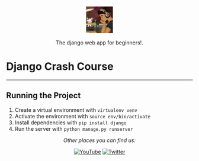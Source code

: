 <p align="center">
  <p align="center">
    <a href="#" target="_blank">
      <img src="./images_for_project/ava.png" alt="atabekdemurtaza" height="72">
    </a>
  </p>
  <p align="center">
    The django web app for beginners!.
  </p>
</p>

# Django Crash Course



---

## Running the Project

1. Create a virtual environment with `virtualenv venv`
2. Activate the environment with `source env/bin/activate`
3. Install dependencies with `pip install django`
4. Run the server with `python manage.py runserver`

<div align="center">

<i>Other places you can find us:</i><br>

<a href="https://www.youtube.com/channel/UCmBVliNIVBMdRFtxJocTgig" target="_blank"><img src="https://img.shields.io/badge/YouTube-%23E4405F.svg?&style=flat-square&logo=youtube&logoColor=white" alt="YouTube"></a>
<a href="https://www.twitter.com/atabekdemurtaza1" target="_blank"><img src="https://img.shields.io/badge/Twitter-%231877F2.svg?&style=flat-square&logo=twitter&logoColor=white" alt="Twitter"></a>

</div>